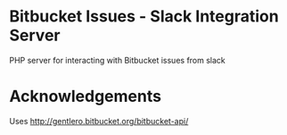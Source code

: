 # Bitbucket Issues - Slack Integration Server
PHP server for interacting with Bitbucket issues from slack

# Acknowledgements
Uses http://gentlero.bitbucket.org/bitbucket-api/
